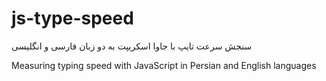 # js-type-speed
سنجش سرعت تایپ با جاوا اسکریپت 
به دو زبان فارسی و انگلیسی

Measuring typing speed with JavaScript in Persian and English languages
